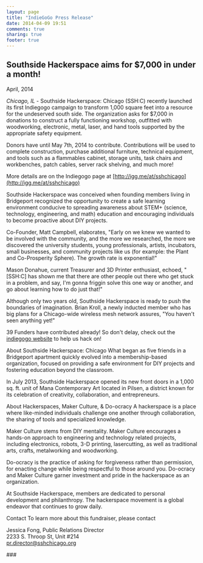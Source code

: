 ```yaml
---
layout: page
title: "IndieGoGo Press Release"
date: 2014-04-09 19:51
comments: true
sharing: true
footer: true
---
```


Southside Hackerspace aims for $7,000 in under a month!
-------------------------------------------------------

April, 2014
 
*Chicago, IL* - Southside Hackerspace: Chicago (SSH:C) recently launched its first Indiegogo campaign to transform 1,000 square feet into a resource for the undeserved south side. The organization asks for $7,000 in donations to construct a fully functioning workshop, outfitted with woodworking, electronic, metal, laser, and hand tools supported by the appropriate safety equipment.
 
Donors have until May 7th, 2014 to contribute. Contributions will be used to complete construction, purchase additional furniture, technical equipment, and tools such as a flammables cabinet, storage units, task chairs and workbenches, patch cables, server rack shelving, and much more!
 
More details are on the Indiegogo page at [http://igg.me/at/sshchicago](http://igg.me/at/sshchicago)
 
Southside Hackerspace was conceived when founding members living in Bridgeport recognized the opportunity to create a safe learning environment conducive to spreading awareness about STEM+ (science, technology, engineering, and math) education and encouraging individuals to become proactive about DIY projects.
 
Co-Founder, Matt Campbell, elaborates, "Early on we knew we wanted to be involved with the community, and the more we researched, the more we discovered the university students, young professionals, artists, incubators, small businesses, and community projects like us (for example: the Plant and Co-Prosperity Sphere). The growth rate is exponential!"
 
Mason Donahue, current Treasurer and 3D Printer enthusiast, echoed, "[SSH:C] has shown me that there are other people out there who get stuck in a problem, and say, I'm gonna friggin solve this one way or another, and go about learning how to do just that!"

Although only two years old, Southside Hackerspace is ready to push the boundaries of imagination. Brian Kroll, a newly inducted member who has big plans for a Chicago-wide wireless mesh network assures, "You haven't seen anything yet!"
 
39 Funders have contributed already! So don't delay, check out the [indiegogo website](http://igg.me/at/sshchicago) to help us hack on!
 
About Southside Hackerspace: Chicago
What began as five friends in a Bridgeport apartment quickly evolved into a membership-based organization, focused on providing a safe environment for DIY projects and fostering education beyond the classroom.
 
In July 2013, Southside Hackerspace opened its new front doors in a 1,000 sq. ft. unit of Mana Contemporary Art located in Pilsen, a district known for its celebration of creativity, collaboration, and entrepreneurs.
 
About Hackerspaces, Maker Culture, & Do-ocracy
A hackerspace is a place where like-minded individuals challenge one another through collaboration, the sharing of tools and specialized knowledge.
 
Maker Culture stems from DIY mentality. Maker Culture encourages a hands-on approach to engineering and technology related projects, including electronics, robots, 3-D printing, lasercutting, as well as traditional arts, crafts, metalworking and woodworking.
 
Do-ocracy is the practice of asking for forgiveness rather than permission, for enacting change while being respectful to those around you. Do-ocracy and Maker Culture garner investment and pride in the hackerspace as an organization.
 
At Southside Hackerspace, members are dedicated to personal development and philanthropy. The hackerspace movement is a global endeavor that continues to grow daily.
 
Contact
To learn more about this fundraiser, please contact

Jessica Fong, Public Relations Director  
2233 S. Throop St, Unit #214  
[pr.director@sshchicago.org](mailto:pr.director@sshchicago.org)  

\###
